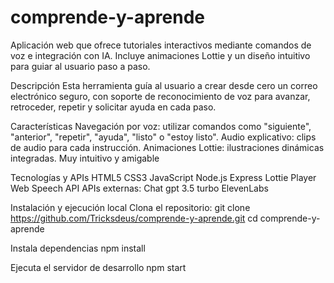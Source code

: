 # comprende-y-aprende
Aplicación web que ofrece tutoriales interactivos mediante comandos de voz e integración con IA. Incluye animaciones Lottie y un diseño intuitivo para guiar al usuario paso a paso.

Descripción
Esta herramienta guía al usuario a crear desde cero un correo electrónico seguro, con soporte de reconocimiento de voz para avanzar, retroceder, repetir y solicitar ayuda en cada paso.

Características
Navegación por voz: utilizar comandos como "siguiente", "anterior", "repetir", "ayuda", "listo" o "estoy listo".
Audio explicativo: clips de audio para cada instrucción.
Animaciones Lottie: ilustraciones dinámicas integradas.
Muy intuitivo y amigable

Tecnologías y APIs
HTML5
CSS3 
JavaScript 
Node.js
Express
Lottie Player
Web Speech API
APIs externas:
Chat gpt 3.5 turbo
ElevenLabs

Instalación y ejecución local
Clona el repositorio:
git clone  https://github.com/Tricksdeus/comprende-y-aprende.git
cd comprende-y-aprende

Instala dependencias
npm install

Ejecuta el servidor de desarrollo
npm start
